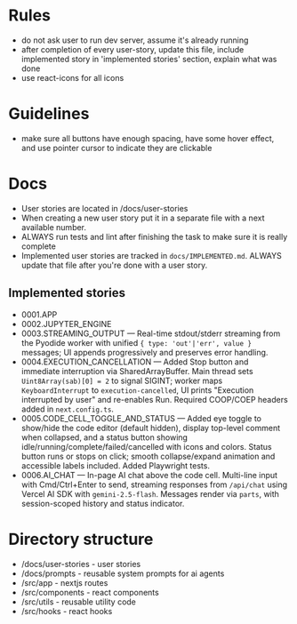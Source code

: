 # Rules

- do not ask user to run dev server, assume it's already running
- after completion of every user-story, update this file, include implemented story in 'implemented stories' section, explain what was done
- use react-icons for all icons

# Guidelines

- make sure all buttons have enough spacing, have some hover effect, and use pointer cursor to indicate they are clickable

# Docs

- User stories are located in /docs/user-stories
- When creating a new user story put it in a separate file with a next available number.
- ALWAYS run tests and lint after finishing the task to make sure it is really complete
- Implemented user stories are tracked in `docs/IMPLEMENTED.md`. ALWAYS update that file after you're done with a user story.

## Implemented stories

- 0001.APP
- 0002.JUPYTER_ENGINE
- 0003.STREAMING_OUTPUT — Real-time stdout/stderr streaming from the Pyodide worker with unified `{ type: 'out'|'err', value }` messages; UI appends progressively and preserves error handling.
- 0004.EXECUTION_CANCELLATION — Added Stop button and immediate interruption via SharedArrayBuffer. Main thread sets `Uint8Array(sab)[0] = 2` to signal SIGINT; worker maps `KeyboardInterrupt` to `execution-cancelled`, UI prints "Execution interrupted by user" and re-enables Run. Required COOP/COEP headers added in `next.config.ts`.
- 0005.CODE_CELL_TOGGLE_AND_STATUS — Added eye toggle to show/hide the code editor (default hidden), display top-level comment when collapsed, and a status button showing idle/running/complete/failed/cancelled with icons and colors. Status button runs or stops on click; smooth collapse/expand animation and accessible labels included. Added Playwright tests.
- 0006.AI_CHAT — In-page AI chat above the code cell. Multi-line input with Cmd/Ctrl+Enter to send, streaming responses from `/api/chat` using Vercel AI SDK with `gemini-2.5-flash`. Messages render via `parts`, with session-scoped history and status indicator.

# Directory structure

- /docs/user-stories - user stories
- /docs/prompts - reusable system prompts for ai agents
- /src/app - nextjs routes
- /src/components - react components
- /src/utils - reusable utility code
- /src/hooks - react hooks

